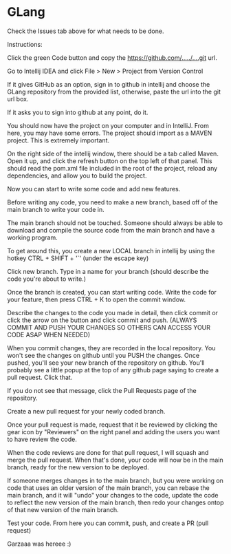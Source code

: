 # GLang
Check the Issues tab above for what needs to be done.

Instructions:

Click the green Code button and copy the https://github.com/...../....git url.

Go to Intellij IDEA and click File > New > Project from Version Control

If it gives GitHub as an option, sign in to github in intellij and choose the GLang repository from the provided list, otherwise, paste the url into the git url box.

If it asks you to sign into github at any point, do it.

You should now have the project on your computer and in IntelliJ. From here, you may have some errors. The project should import as a MAVEN project. This is extremely important.

On the right side of the intellij window, there should be a tab called Maven. Open it up, and click the refresh button on the top left of that panel. This should read the pom.xml file included in the root of the project, reload any dependencies, and allow you to build the project.

Now you can start to write some code and add new features.

Before writing any code, you need to make a new branch, based off of the main branch to write your code in.

The main branch should not be touched. Someone should always be able to download and compile the source code from the main branch and have a working program.

To get around this, you create a new LOCAL branch in intellij by using the hotkey CTRL + SHIFT + '`' (under the escape key)

Click new branch. Type in a name for your branch (should describe the code you're about to write.)

Once the branch is created, you can start writing code. Write the code for your feature, then press CTRL + K to open the commit window.

Describe the changes to the code you made in detail, then click commit or click the arrow on the button and click commit and push.
(ALWAYS COMMIT AND PUSH YOUR CHANGES SO OTHERS CAN ACCESS YOUR CODE ASAP WHEN NEEDED)

When you commit changes, they are recorded in the local repository. You won't see the changes on github until you PUSH the changes. Once pushed, you'll see your new branch of the repository on github. You'll probably see a little popup at the top of any github page saying to create a pull request. Click that.

If you do not see that message, click the Pull Requests page of the repository.

Create a new pull request for your newly coded branch.

Once your pull request is made, request that it be reviewed by clicking the gear icon by "Reviewers" on the right panel and adding the users you want to have review the code.

When the code reviews are done for that pull request, I will squash and merge the pull request. When that's done, your code will now be in the main branch, ready for the new version to be deployed.

If someone merges changes in to the main branch, but you were working on code that uses an older version of the main branch, you can rebase the main branch, and it will "undo" your changes to the code, update the code to reflect the new version of the main branch, then redo your changes ontop of that new version of the main branch. 

Test your code. From here you can commit, push, and create a PR (pull request)

Garzaaa was hereee :)